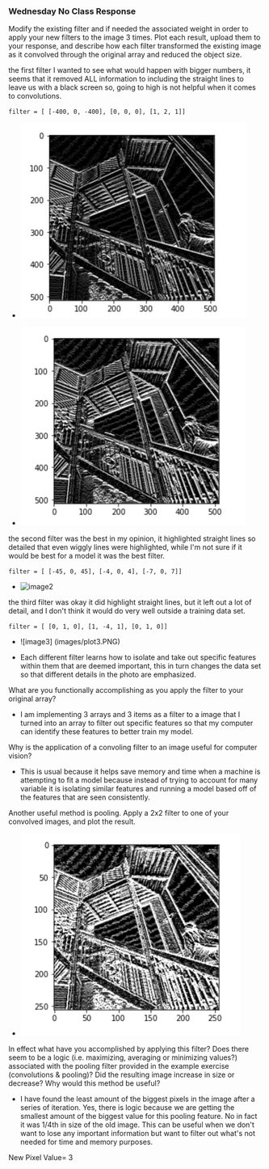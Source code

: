 ### Wednesday No Class Response 
Modify the existing filter and if needed the associated weight in order to apply your new filters to the image 3 times. Plot each result, upload them to your response, and describe how each filter transformed the existing image as it convolved through the original array and reduced the object size.

the first filter I wanted to see what would happen with bigger numbers, it seems that it removed ALL information to including the straight lines to leave us with a black screen so, going to high is not helpful when it comes to convolutions.

    filter = [ [-400, 0, -400], [0, 0, 0], [1, 2, 1]]

- ![image](../myimages/plot2.png)
  

- ![image](../images/plot3.PNG)

the second filter was the best in my opinion, it highlighted straight lines so detailed that even wiggly lines were highlighted, while I'm not sure if it would be best for a model it was the best filter.

    filter = [ [-45, 0, 45], [-4, 0, 4], [-7, 0, 7]]
- ![image2]()
    
the third filter was okay it did highlight straight lines, but it left out a lot of detail, and I don't think it would do very well outside a training data set.

    filter = [ [0, 1, 0], [1, -4, 1], [0, 1, 0]]
- ![image3] (images/plot3.PNG)
  
- Each different filter learns how to isolate and take out specific features within them that are deemed important, this in turn changes the data set so that different details in the photo are emphasized. 

What are you functionally accomplishing as you apply the filter to your original array? 
- I am implementing 3 arrays and 3 items as a filter to a image that I turned into an array to filter out specific features so that my computer can identify these features to better train my model. 

Why is the application of a convoling filter to an image useful for computer vision? 
- This is usual because it helps save memory and time when a machine is attempting to fit a model because instead of trying to account for many variable it is isolating similar features and running a model based off of the features that are seen consistently. 

Another useful method is pooling. Apply a 2x2 filter to one of your convolved images, and plot the result.
- ![plot4](images/pooling_image.PNG)

In effect what have you accomplished by applying this filter? Does there seem to be a logic (i.e. maximizing, averaging or minimizing values?) associated with the pooling filter provided in the example exercise (convolutions & pooling)? Did the resulting image increase in size or decrease? Why would this method be useful?
- I have found the least amount of the biggest pixels in the image after a series of iteration. Yes, there is logic because we are getting the smallest amount of the biggest value for this pooling feature. No in fact it was 1/4th in size of the old image. This can be useful when we don't want to lose any important information but want to filter out what's not needed for time and memory purposes. 

New Pixel Value= 3
